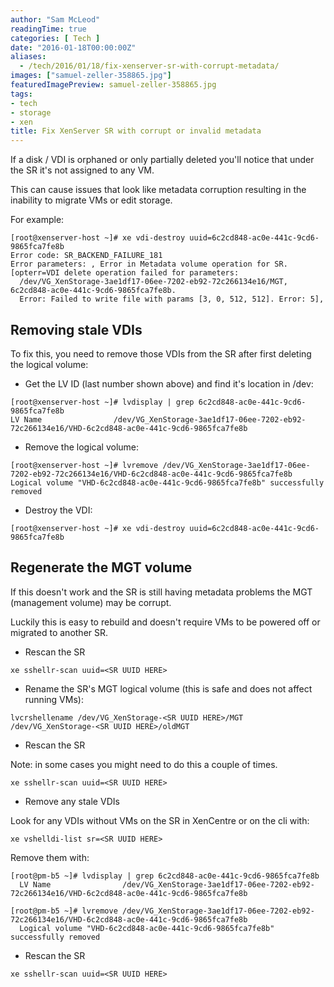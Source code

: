 ```yaml
---
author: "Sam McLeod"
readingTime: true
categories: [ Tech ]
date: "2016-01-18T00:00:00Z"
aliases:
  - /tech/2016/01/18/fix-xenserver-sr-with-corrupt-metadata/
images: ["samuel-zeller-358865.jpg"]
featuredImagePreview: samuel-zeller-358865.jpg
tags:
- tech
- storage
- xen
title: Fix XenServer SR with corrupt or invalid metadata
---
```


If a disk / VDI is orphaned or only partially deleted you'll notice that under the SR it's not assigned to any VM.

This can cause issues that look like metadata corruption resulting in the inability to migrate VMs or edit storage.

For example:

```shell
[root@xenserver-host ~]# xe vdi-destroy uuid=6c2cd848-ac0e-441c-9cd6-9865fca7fe8b
Error code: SR_BACKEND_FAILURE_181
Error parameters: , Error in Metadata volume operation for SR. [opterr=VDI delete operation failed for parameters:
  /dev/VG_XenStorage-3ae1df17-06ee-7202-eb92-72c266134e16/MGT, 6c2cd848-ac0e-441c-9cd6-9865fca7fe8b.
  Error: Failed to write file with params [3, 0, 512, 512]. Error: 5],
```


## Removing stale VDIs

To fix this, you need to remove those VDIs from the SR after first deleting the logical volume:

* Get the LV ID (last number shown above) and find it's location in /dev:

```shell
[root@xenserver-host ~]# lvdisplay | grep 6c2cd848-ac0e-441c-9cd6-9865fca7fe8b
LV Name                /dev/VG_XenStorage-3ae1df17-06ee-7202-eb92-72c266134e16/VHD-6c2cd848-ac0e-441c-9cd6-9865fca7fe8b
```

* Remove the logical volume:

```shell
[root@xenserver-host ~]# lvremove /dev/VG_XenStorage-3ae1df17-06ee-7202-eb92-72c266134e16/VHD-6c2cd848-ac0e-441c-9cd6-9865fca7fe8b
Logical volume "VHD-6c2cd848-ac0e-441c-9cd6-9865fca7fe8b" successfully removed
```

* Destroy the VDI:

```shell
[root@xenserver-host ~]# xe vdi-destroy uuid=6c2cd848-ac0e-441c-9cd6-9865fca7fe8b
```

## Regenerate the MGT volume

If this doesn't work and the SR is still having metadata problems the MGT (management volume) may be corrupt.

Luckily this is easy to rebuild and doesn't require VMs to be powered off or migrated to another SR.

* Rescan the SR

```shell
xe sshellr-scan uuid=<SR UUID HERE>
```

* Rename the SR's MGT logical volume (this is safe and does not affect running VMs):

```shell
lvcrshellename /dev/VG_XenStorage-<SR UUID HERE>/MGT /dev/VG_XenStorage-<SR UUID HERE>/oldMGT
```

* Rescan the SR

Note: in some cases you might need to do this a couple of times.

```shell
xe sshellr-scan uuid=<SR UUID HERE>
```

* Remove any stale VDIs

Look for any VDIs without VMs on the SR in XenCentre or on the cli with:

```shell
xe vshelldi-list sr=<SR UUID HERE>
```

Remove them with:

```shell
[root@pm-b5 ~]# lvdisplay | grep 6c2cd848-ac0e-441c-9cd6-9865fca7fe8b
  LV Name                /dev/VG_XenStorage-3ae1df17-06ee-7202-eb92-72c266134e16/VHD-6c2cd848-ac0e-441c-9cd6-9865fca7fe8b

[root@pm-b5 ~]# lvremove /dev/VG_XenStorage-3ae1df17-06ee-7202-eb92-72c266134e16/VHD-6c2cd848-ac0e-441c-9cd6-9865fca7fe8b
  Logical volume "VHD-6c2cd848-ac0e-441c-9cd6-9865fca7fe8b" successfully removed
```

* Rescan the SR

```shell
xe sshellr-scan uuid=<SR UUID HERE>
```
